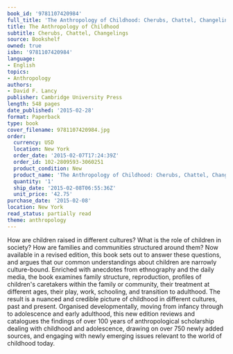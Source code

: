 ```yaml
---
book_id: '9781107420984'
full_title: 'The Anthropology of Childhood: Cherubs, Chattel, Changelings'
title: The Anthropology of Childhood
subtitle: Cherubs, Chattel, Changelings
source: Bookshelf
owned: true
isbn: '9781107420984'
language:
- English
topics:
- Anthropology
authors:
- David F. Lancy
publisher: Cambridge University Press
length: 548 pages
date_published: '2015-02-28'
format: Paperback
type: book
cover_filename: 9781107420984.jpg
order:
  currency: USD
  location: New York
  order_date: '2015-02-07T17:24:39Z'
  order_id: 102-2809593-3060251
  product_condition: New
  product_name: 'The Anthropology of Childhood: Cherubs, Chattel, Changelings'
  quantity: '1'
  ship_date: '2015-02-08T06:55:36Z'
  unit_price: '42.75'
purchase_date: '2015-02-08'
location: New York
read_status: partially read
theme: anthropology
---
```

How are children raised in different cultures? What is the role of children in society? How are families and communities structured around them? Now available in a revised edition, this book sets out to answer these questions, and argues that our common understandings about children are narrowly culture-bound. Enriched with anecdotes from ethnography and the daily media, the book examines family structure, reproduction, profiles of children's caretakers within the family or community, their treatment at different ages, their play, work, schooling, and transition to adulthood. The result is a nuanced and credible picture of childhood in different cultures, past and present. Organised developmentally, moving from infancy through to adolescence and early adulthood, this new edition reviews and catalogues the findings of over 100 years of anthropological scholarship dealing with childhood and adolescence, drawing on over 750 newly added sources, and engaging with newly emerging issues relevant to the world of childhood today.
